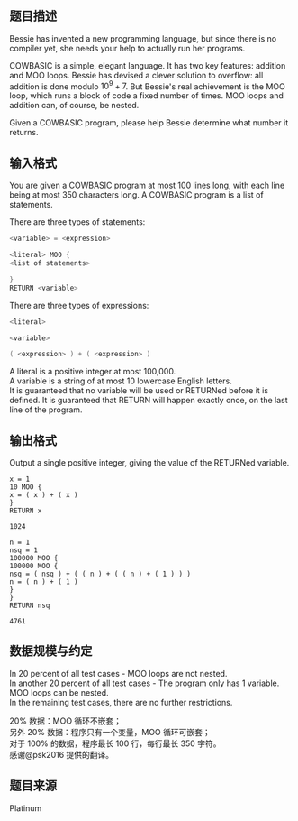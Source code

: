 ## 题目描述

Bessie has invented a new programming language, but since there is no compiler yet, she needs your help to actually run her programs.

COWBASIC is a simple, elegant language. It has two key features: addition and MOO loops. Bessie has devised a clever solution to overflow: all addition is done modulo $10^9+7$. But Bessie&#039;s real achievement is the MOO loop, which runs a block of code a fixed number of times. MOO loops and addition can, of course, be nested.

Given a COWBASIC program, please help Bessie determine what number it returns.

## 输入格式

You are given a COWBASIC program at most $100$ lines long, with each line being at most $350$ characters long. A COWBASIC program is a list of statements.

There are three types of statements:

```cpp
<variable> = <expression>

<literal> MOO {
<list of statements>

}
RETURN <variable>

```


There are three types of expressions:

```cpp
<literal>

<variable>

( <expression> ) + ( <expression> )
```




A literal is a positive integer at most 100,000.  
A variable is a string of at most 10 lowercase English letters.  
It is guaranteed that no variable will be used or RETURNed before it is defined. It is guaranteed that RETURN will happen exactly once, on the last line of the program.

## 输出格式



Output a single positive integer, giving the value of the RETURNed variable.


```input1
x = 1
10 MOO {
x = ( x ) + ( x )
}
RETURN x
```




```output1
1024
```




```input2
n = 1
nsq = 1
100000 MOO {
100000 MOO {
nsq = ( nsq ) + ( ( n ) + ( ( n ) + ( 1 ) ) )
n = ( n ) + ( 1 )
}
}
RETURN nsq
```




```output2
4761
```


## 数据规模与约定

In $20$ percent of all test cases - MOO loops are not nested.  
In another $20$ percent of all test cases - The program only has $1$ variable. MOO loops can be nested.  
In the remaining test cases, there are no further restrictions.

$20\%$ 数据：MOO 循环不嵌套；  
另外 $20\%$ 数据：程序只有一个变量，MOO 循环可嵌套；  
对于 $100\%$ 的数据，程序最长 $100$ 行，每行最长 $350$ 字符。  
感谢@psk2016 提供的翻译。

## 题目来源

Platinum
